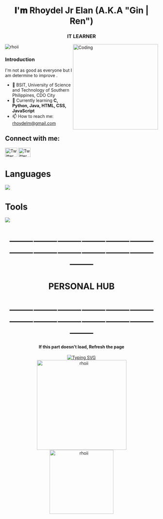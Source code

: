 


<h1 align="center">𝐈'𝐦 Rhoydel Jr Elan (A.K.A "Gin | Ren")</h1>
<h3 align="center">IT LEARNER</h3>
<img align="right" alt="Coding" width="280" src="https://images-wixmp-ed30a86b8c4ca887773594c2.wixmp.com/f/775dfae9-f9b5-46c9-bcd8-62e7d40ba177/dg8idr3-46121b2a-2beb-4f64-9caa-0d046f39eac0.gif?token=eyJ0eXAiOiJKV1QiLCJhbGciOiJIUzI1NiJ9.eyJzdWIiOiJ1cm46YXBwOjdlMGQxODg5ODIyNjQzNzNhNWYwZDQxNWVhMGQyNmUwIiwiaXNzIjoidXJuOmFwcDo3ZTBkMTg4OTgyMjY0MzczYTVmMGQ0MTVlYTBkMjZlMCIsIm9iaiI6W1t7InBhdGgiOiJcL2ZcLzc3NWRmYWU5LWY5YjUtNDZjOS1iY2Q4LTYyZTdkNDBiYTE3N1wvZGc4aWRyMy00NjEyMWIyYS0yYmViLTRmNjQtOWNhYS0wZDA0NmYzOWVhYzAuZ2lmIn1dXSwiYXVkIjpbInVybjpzZXJ2aWNlOmZpbGUuZG93bmxvYWQiXX0.miZMDoaMYjzwzNQZzuwxLvu2wrgaxbdJ_47bCgtl1PU">

<p align="left"> <img src="https://komarev.com/ghpvc/?username=rhoii&label=Profile%20views&color=0e75b6&style=flat" alt="rhoii" /> </p>


<h3 align="left">Introduction</h3>
<p>I'm not as good as everyone but I am determine to improve .</p>

<ul>
  <li>🏫 BSIT, University of Science and Technology of Southern Philippines, CDO City</li>
  <li>🌱 Currently learning <strong>C, Python, Java, HTML, CSS, JavaScript</strong></li>
  <li>📫 How to reach me: <a href="mailto:rhoydelm@gmail.com">rhoydelm@gmail.com</a></li>
</ul>

## Connect with me:

<p align="left">
  <a href="https://www.facebook.com/rhoydel.musa.9" target="_blank"><img align="center" src="https://raw.githubusercontent.com/rahuldkjain/github-profile-readme-generator/master/src/images/icons/Social/facebook.svg" alt="Twitter" height="30" width="40" /></a>
  <a href="https://discord.gg/74jFFFgjNT" target="_blank"><img align="center" src="https://raw.githubusercontent.com/rahuldkjain/github-profile-readme-generator/master/src/images/icons/Social/discord.svg" alt="Twitter" height="30" width="40" /></a>
</p>

<p align="center">
  <h1>Languages</h1>
  <a href="https://skillicons.dev">
    <img src="https://skillicons.dev/icons?i=html,css,c,python,java,mysql=7" />
  </a>
</p>

<p align="center">
  <h1>Tools</h1>
  <a href="https://skillicons.dev">
    <img src="https://skillicons.dev/icons?i=git,github,pycharm,vscode=7" />
  </a>
</p>

<h1 align="center">⸻⸻⸻⸻⸻⸻⸻⸻⸻⸻⸻⸻⸻</h1>
<h1 align="center">PERSONAL HUB</h1>
<h1 align="center">⸻⸻⸻⸻⸻⸻⸻⸻⸻⸻⸻⸻⸻</h1>

<h4 align="center">If this part doesn't load, Refresh the page</h1>

<div align="center">
<a href="https://git.io/typing-svg"><img src="https://readme-typing-svg.demolab.com?font=Fira+Code&weight=600&size=30&pause=1000&color=5DF70F&random=false&width=510&lines=%F0%9D%90%87%F0%9D%90%84%F0%9D%90%8B%F0%9D%90%8B%F0%9D%90%8E+%F0%9D%90%95%F0%9D%90%88%F0%9D%90%92%F0%9D%90%88%F0%9D%90%93%F0%9D%90%8E%F0%9D%90%91!;%F0%9D%90%96%F0%9D%90%9E%F0%9D%90%A5%F0%9D%90%9C%F0%9D%90%A8%F0%9D%90%A6%F0%9D%90%9E+%F0%9D%90%AD%F0%9D%90%A8+%F0%9D%90%A6%F0%9D%90%B2+%F0%9D%90%A0%F0%9D%90%A2%F0%9D%90%AD%F0%9D%90%A1%F0%9D%90%AE%F0%9D%90%9B+%F0%9D%90%A9%F0%9D%90%AB%F0%9D%90%A8%F0%9D%90%9F%F0%9D%90%A2%F0%9D%90%A5%F0%9D%90%9E;%F0%9D%90%85%F0%9D%90%9E%F0%9D%90%9E%F0%9D%90%A5+%F0%9D%90%9F%F0%9D%90%AB%F0%9D%90%9E%F0%9D%90%9E+%F0%9D%90%AD%F0%9D%90%A8+%F0%9D%90%A5%F0%9D%90%A8%F0%9D%90%A8%F0%9D%90%A4+%F0%9D%90%9A%F0%9D%90%AB%F0%9D%90%A8%F0%9D%90%AE%F0%9D%90%A7%F0%9D%90%9D" alt="Typing SVG" /></a>
</div>

<div align="center">
    <img height="295px" src="https://github-readme-stats.vercel.app/api/top-langs?username=rhoii&show_icons=true&locale=en&layout=compact" alt="rhoii"/>
</div>

<div align="center">
    <img height="210px" src="https://github-readme-streak-stats.herokuapp.com/?user=rhoii&" alt="rhoii"/>
</div>
